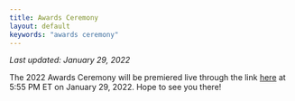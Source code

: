 ```yaml
---
title: Awards Ceremony
layout: default
keywords: "awards ceremony"
---
```


_Last updated: January 29, 2022_

The 2022 Awards Ceremony will be premiered live through the link [here](https://youtu.be/9cz-fXTzkPs) at 5:55 PM ET on January 29, 2022. Hope to see you there!

